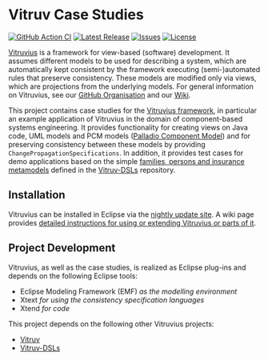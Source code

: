 # Vitruv Case Studies
[![GitHub Action CI](https://github.com/vitruv-tools/Vitruv-CaseStudies/actions/workflows/ci.yml/badge.svg)](https://github.com/vitruv-tools/Vitruv-CaseStudies/actions/workflows/ci.yml)
[![Latest Release](https://img.shields.io/github/release/vitruv-tools/Vitruv-CaseStudies.svg)](https://github.com/vitruv-tools/Vitruv-CaseStudies/releases/latest)
[![Issues](https://img.shields.io/github/issues/vitruv-tools/Vitruv-CaseStudies.svg)](https://github.com/vitruv-tools/Vitruv-CaseStudies/issues)
[![License](https://img.shields.io/github/license/vitruv-tools/Vitruv-CaseStudies.svg)](https://raw.githubusercontent.com/vitruv-tools/Vitruv-CaseStudies/main/LICENSE)

[Vitruvius](https://vitruv.tools) is a framework for view-based (software) development.
It assumes different models to be used for describing a system, which are automatically kept consistent by the framework executing (semi-)automated rules that preserve consistency.
These models are modified only via views, which are projections from the underlying models.
For general information on Vitruvius, see our [GitHub Organisation](https://github.com/vitruv-tools) and our [Wiki](https://github.com/vitruv-tools/.github/wiki).

This project contains case studies for the [Vitruvius framework](https://github.com/vitruv-tools/Vitruv), in particular an example application of Vitruvius in the domain of component-based systems engineering.
It provides functionality for creating views on Java code, UML models and PCM models ([Palladio Component Model](https://github.com/palladiosimulator)) and for preserving consistency between these models by providing `ChangePropagationSpecifications`.
In addition, it provides test cases for demo applications based on the simple [families, persons and insurance metamodels](https://github.com/kit-sdq/DemoMetamodels) defined in the [Vitruv-DSLs](https://github.com/vitruv-tools/Vitruv-DSLs) repository.

## Installation

Vitruvius can be installed in Eclipse via the [nightly update site](https://vitruv.tools/updatesite/nightly). A wiki page provides [detailed instructions for using or extending Vitruvius or parts of it](https://github.com/vitruv-tools/.github/wiki/Getting-Started).

## Project Development

Vitruvius, as well as the case studies, is realized as Eclipse plug-ins and depends on the following Eclipse tools:
- Eclipse Modeling Framework (EMF) _as the modelling environment_
- Xtext _for using the consistency specification languages_
- Xtend _for code_

This project depends on the following other Vitruvius projects:
- [Vitruv](https://github.com/vitruv-tools/Vitruv)
- [Vitruv-DSLs](https://github.com/vitruv-tools/Vitruv-DSLs)
